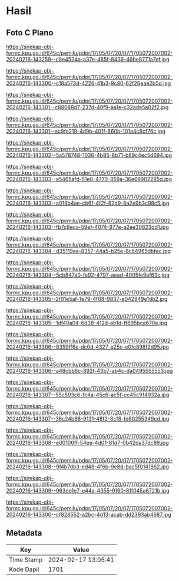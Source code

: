 # Hasil

## Foto C Plano

https://sirekap-obj-formc.kpu.go.id/645c/pemilu/pdpr/17/05/07/20/07/1705072007002-20240216-143259--c8e4534a-a37e-485f-8436-46be8771a7ef.jpg

https://sirekap-obj-formc.kpu.go.id/645c/pemilu/pdpr/17/05/07/20/07/1705072007002-20240216-143300--c18a573d-4226-41b3-9c80-62f26eae2b5d.jpg

https://sirekap-obj-formc.kpu.go.id/645c/pemilu/pdpr/17/05/07/20/07/1705072007002-20240216-143301--c88088d7-237d-40f9-aa1e-c32ade5a02f2.jpg

https://sirekap-obj-formc.kpu.go.id/645c/pemilu/pdpr/17/05/07/20/07/1705072007002-20240216-143301--ac9fe219-4d9b-401f-860b-101a4c8cf76c.jpg

https://sirekap-obj-formc.kpu.go.id/645c/pemilu/pdpr/17/05/07/20/07/1705072007002-20240216-143302--5a578748-1036-4b85-8b71-b89c4ec5d694.jpg

https://sirekap-obj-formc.kpu.go.id/645c/pemilu/pdpr/17/05/07/20/07/1705072007002-20240216-143303--a5465afd-51e8-4770-859a-36e69902285d.jpg

https://sirekap-obj-formc.kpu.go.id/645c/pemilu/pdpr/17/05/07/20/07/1705072007002-20240216-143303--a019b4ae-cb6f-4f2f-82d9-8a2e9b3c98c5.jpg

https://sirekap-obj-formc.kpu.go.id/645c/pemilu/pdpr/17/05/07/20/07/1705072007002-20240216-143303--fb7c8eca-59ef-4074-977e-a2ee30823dd1.jpg

https://sirekap-obj-formc.kpu.go.id/645c/pemilu/pdpr/17/05/07/20/07/1705072007002-20240216-143304--d35119aa-8357-44a5-b25e-8c64965dbfec.jpg

https://sirekap-obj-formc.kpu.go.id/645c/pemilu/pdpr/17/05/07/20/07/1705072007002-20240216-143304--5cb847a0-fe92-4797-aead-4005fe9af63c.jpg

https://sirekap-obj-formc.kpu.go.id/645c/pemilu/pdpr/17/05/07/20/07/1705072007002-20240216-143305--2f01e5af-1e79-4f08-9837-e042849e1db2.jpg

https://sirekap-obj-formc.kpu.go.id/645c/pemilu/pdpr/17/05/07/20/07/1705072007002-20240216-143305--1df40a04-6d38-412d-ab1d-ff895bca670e.jpg

https://sirekap-obj-formc.kpu.go.id/645c/pemilu/pdpr/17/05/07/20/07/1705072007002-20240216-143306--8359ff6e-dc0d-4327-a25c-e0fc898f2d95.jpg

https://sirekap-obj-formc.kpu.go.id/645c/pemilu/pdpr/17/05/07/20/07/1705072007002-20240216-143306--a48cbb6c-892f-43b7-ab4c-da0495555553.jpg

https://sirekap-obj-formc.kpu.go.id/645c/pemilu/pdpr/17/05/07/20/07/1705072007002-20240216-143307--55c593c6-fc4a-45c6-ac5f-cc45c914932a.jpg

https://sirekap-obj-formc.kpu.go.id/645c/pemilu/pdpr/17/05/07/20/07/1705072007002-20240216-143307--36c24b68-9131-48f2-8cf8-fd80255349cd.jpg

https://sirekap-obj-formc.kpu.go.id/645c/pemilu/pdpr/17/05/07/20/07/1705072007002-20240216-143308--e00100ff-54ee-4d01-81d7-0b42da37dc89.jpg

https://sirekap-obj-formc.kpu.go.id/645c/pemilu/pdpr/17/05/07/20/07/1705072007002-20240216-143308--9f4b7db3-ed48-4f6b-9e8d-bac5f0141862.jpg

https://sirekap-obj-formc.kpu.go.id/645c/pemilu/pdpr/17/05/07/20/07/1705072007002-20240216-143309--963de1e7-e44a-4355-9160-81f045a8721b.jpg

https://sirekap-obj-formc.kpu.go.id/645c/pemilu/pdpr/17/05/07/20/07/1705072007002-20240216-143300--cf828552-a2bc-4d13-acab-dd2393ab4687.jpg


## Metadata

| Key        | Value               |
| ---------- | ------------------- |
| Time Stamp | 2024-02-17 13:05:41 |
| Kode Dapil | 1701                |




